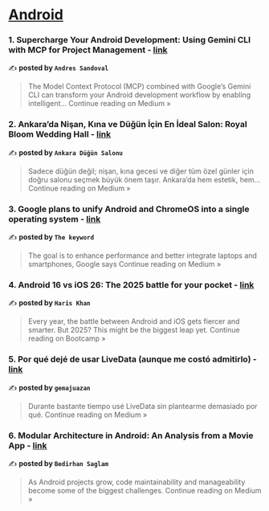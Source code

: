 
<h1><a href=https://medium.com/tag/android/recommended target="_blank" rel="noopener noreferrer">Android</a></h1>
<h3>1. Supercharge Your Android Development: Using Gemini CLI with MCP for Project Management - <a href="https://andresand.medium.com/supercharge-your-android-development-using-gemini-cli-with-mcp-for-project-management-2ffe59e6cde2?source=rss------android-5" target="_blank" rel="noopener noreferrer">link</a></h3>

✍️ **posted by `Andres Sandoval`**

<blockquote>The Model Context Protocol (MCP) combined with Google’s Gemini CLI can transform your Android development workflow by enabling intelligent…
Continue reading on Medium »</blockquote>

<h3>2. Ankara’da Nişan, Kına ve Düğün İçin En İdeal Salon: Royal Bloom Wedding Hall - <a href="https://medium.com/@royalbloomweddinghall/ankarada-ni%C5%9Fan-k%C4%B1na-ve-d%C3%BC%C4%9F%C3%BCn-i%CC%87%C3%A7in-en-i%CC%87deal-salon-royal-bloom-wedding-hall-4d40cd1d1e5f?source=rss------android-5" target="_blank" rel="noopener noreferrer">link</a></h3>

✍️ **posted by `Ankara Düğün Salonu`**

<blockquote>Sadece düğün değil; nişan, kına gecesi ve diğer tüm özel günler için doğru salonu seçmek büyük önem taşır. Ankara’da hem estetik, hem…
Continue reading on Medium »</blockquote>

<h3>3. Google plans to unify Android and ChromeOS into a single operating system - <a href="https://thekeyword.medium.com/google-plans-to-unify-android-and-chromeos-into-a-single-operating-system-bbdf3e54ca9f?source=rss------android-5" target="_blank" rel="noopener noreferrer">link</a></h3>

✍️ **posted by `The keyword `**

<blockquote>The goal is to enhance performance and better integrate laptops and smartphones, Google says
Continue reading on Medium »</blockquote>

<h3>4. Android 16 vs iOS 26: The 2025 battle for your pocket - <a href="https://medium.com/design-bootcamp/android-16-vs-ios-26-the-2025-battle-for-your-pocket-59500c2fcd8d?source=rss------android-5" target="_blank" rel="noopener noreferrer">link</a></h3>

✍️ **posted by `Haris Khan`**

<blockquote>Every year, the battle between Android and iOS gets fiercer and smarter. But 2025? This might be the biggest leap yet.
Continue reading on Bootcamp »</blockquote>

<h3>5. Por qué dejé de usar LiveData (aunque me costó admitirlo) - <a href="https://medium.com/@gemajuazan/por-qu%C3%A9-dej%C3%A9-de-usar-livedata-aunque-me-cost%C3%B3-admitirlo-4d01b83d1aa4?source=rss------android-5" target="_blank" rel="noopener noreferrer">link</a></h3>

✍️ **posted by `gemajuazan`**

<blockquote>Durante bastante tiempo usé LiveData sin plantearme demasiado por qué.
Continue reading on Medium »</blockquote>

<h3>6. Modular Architecture in Android: An Analysis from a Movie App - <a href="https://medium.com/@bedirhanssaglam/modular-architecture-in-android-an-analysis-from-a-movie-app-ae55a26bda8f?source=rss------android-5" target="_blank" rel="noopener noreferrer">link</a></h3>

✍️ **posted by `Bedirhan Saglam`**

<blockquote>As Android projects grow, code maintainability and manageability become some of the biggest challenges.
Continue reading on Medium »</blockquote>

